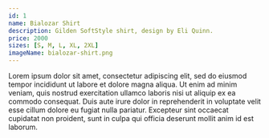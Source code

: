 ```yaml
---
id: 1
name: Bialozar Shirt
description: Gilden SoftStyle shirt, design by Eli Quinn.
price: 2000
sizes: [S, M, L, XL, 2XL]
imageName: bialozar-shirt.png
---
```


Lorem ipsum dolor sit amet, consectetur adipiscing elit, sed do eiusmod tempor incididunt ut labore et dolore magna aliqua. Ut enim ad minim veniam, quis nostrud exercitation ullamco laboris nisi ut aliquip ex ea commodo consequat. Duis aute irure dolor in reprehenderit in voluptate velit esse cillum dolore eu fugiat nulla pariatur. Excepteur sint occaecat cupidatat non proident, sunt in culpa qui officia deserunt mollit anim id est laborum.